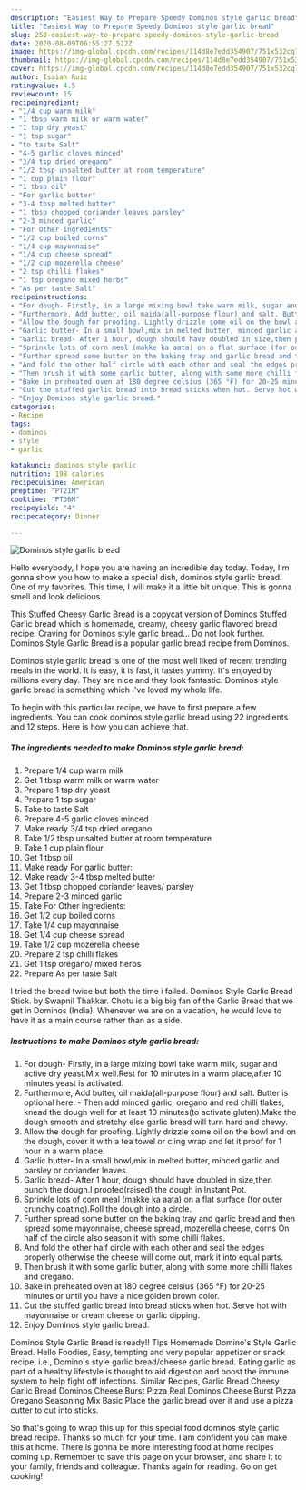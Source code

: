 ```yaml
---
description: "Easiest Way to Prepare Speedy Dominos style garlic bread"
title: "Easiest Way to Prepare Speedy Dominos style garlic bread"
slug: 258-easiest-way-to-prepare-speedy-dominos-style-garlic-bread
date: 2020-08-09T06:55:27.522Z
image: https://img-global.cpcdn.com/recipes/114d8e7edd354907/751x532cq70/dominos-style-garlic-bread-recipe-main-photo.jpg
thumbnail: https://img-global.cpcdn.com/recipes/114d8e7edd354907/751x532cq70/dominos-style-garlic-bread-recipe-main-photo.jpg
cover: https://img-global.cpcdn.com/recipes/114d8e7edd354907/751x532cq70/dominos-style-garlic-bread-recipe-main-photo.jpg
author: Isaiah Ruiz
ratingvalue: 4.5
reviewcount: 15
recipeingredient:
- "1/4 cup warm milk"
- "1 tbsp warm milk or warm water"
- "1 tsp dry yeast"
- "1 tsp sugar"
- "to taste Salt"
- "4-5 garlic cloves minced"
- "3/4 tsp dried oregano"
- "1/2 tbsp unsalted butter at room temperature"
- "1 cup plain flour"
- "1 tbsp oil"
- "For garlic butter"
- "3-4 tbsp melted butter"
- "1 tbsp chopped coriander leaves parsley"
- "2-3 minced garlic"
- "For Other ingredients"
- "1/2 cup boiled corns"
- "1/4 cup mayonnaise"
- "1/4 cup cheese spread"
- "1/2 cup mozerella cheese"
- "2 tsp chilli flakes"
- "1 tsp oregano mixed herbs"
- "As per taste Salt"
recipeinstructions:
- "For dough- Firstly, in a large mixing bowl take warm milk, sugar and active dry yeast.Mix well.Rest for 10 minutes in a warm place,after 10 minutes yeast is activated."
- "Furthermore, Add butter, oil maida(all-purpose flour) and salt. Butter is optional here. Then add minced garlic, oregano and red chilli flakes, knead the dough well for at least 10 minutes(to activate gluten).Make the dough smooth and stretchy else garlic bread will turn hard and chewy."
- "Allow the dough for proofing. Lightly drizzle some oil on the bowl and on the dough, cover it with a tea towel or cling wrap and let it proof for 1 hour in a warm place."
- "Garlic butter- In a small bowl,mix in melted butter, minced garlic and parsley or coriander leaves."
- "Garlic bread- After 1 hour, dough should have doubled in size,then punch the dough.I proofed(raised) the dough in Instant Pot."
- "Sprinkle lots of corn meal (makke ka aata) on a flat surface (for outer crunchy coating).Roll the dough into a circle."
- "Further spread some butter on the baking tray and garlic bread and then spread some mayonnaise, cheese spread, mozerella cheese, corns On half of the circle also season it with some chilli flakes."
- "And fold the other half circle with each other and seal the edges properly otherwise the cheese will come out, mark it into equal parts."
- "Then brush it with some garlic butter, along with some more chilli flakes and oregano."
- "Bake in preheated oven at 180 degree celsius (365 °F) for 20-25 minutes or until you have a nice golden brown color."
- "Cut the stuffed garlic bread into bread sticks when hot. Serve hot with mayonnaise or cream cheese or garlic dipping."
- "Enjoy Dominos style garlic bread."
categories:
- Recipe
tags:
- dominos
- style
- garlic

katakunci: dominos style garlic 
nutrition: 198 calories
recipecuisine: American
preptime: "PT21M"
cooktime: "PT36M"
recipeyield: "4"
recipecategory: Dinner

---
```



![Dominos style garlic bread](https://img-global.cpcdn.com/recipes/114d8e7edd354907/751x532cq70/dominos-style-garlic-bread-recipe-main-photo.jpg)

Hello everybody, I hope you are having an incredible day today. Today, I'm gonna show you how to make a special dish, dominos style garlic bread. One of my favorites. This time, I will make it a little bit unique. This is gonna smell and look delicious.

This Stuffed Cheesy Garlic Bread is a copycat version of Dominos Stuffed Garlic bread which is homemade, creamy, cheesy garlic flavored bread recipe. Craving for Dominos style garlic bread… Do not look further. Dominos Style Garlic Bread is a popular garlic bread recipe from Dominos.

Dominos style garlic bread is one of the most well liked of recent trending meals in the world. It is easy, it is fast, it tastes yummy. It's enjoyed by millions every day. They are nice and they look fantastic. Dominos style garlic bread is something which I've loved my whole life.


To begin with this particular recipe, we have to first prepare a few ingredients. You can cook dominos style garlic bread using 22 ingredients and 12 steps. Here is how you can achieve that.

<!--inarticleads1-->

##### The ingredients needed to make Dominos style garlic bread:

1. Prepare 1/4 cup warm milk
1. Get 1 tbsp warm milk or warm water
1. Prepare 1 tsp dry yeast
1. Prepare 1 tsp sugar
1. Take to taste Salt
1. Prepare 4-5 garlic cloves minced
1. Make ready 3/4 tsp dried oregano
1. Take 1/2 tbsp unsalted butter at room temperature
1. Take 1 cup plain flour
1. Get 1 tbsp oil
1. Make ready For garlic butter:
1. Make ready 3-4 tbsp melted butter
1. Get 1 tbsp chopped coriander leaves/ parsley
1. Prepare 2-3 minced garlic
1. Take For Other ingredients:
1. Get 1/2 cup boiled corns
1. Take 1/4 cup mayonnaise
1. Get 1/4 cup cheese spread
1. Take 1/2 cup mozerella cheese
1. Prepare 2 tsp chilli flakes
1. Get 1 tsp oregano/ mixed herbs
1. Prepare As per taste Salt


I tried the bread twice but both the time i failed. Dominos Style Garlic Bread Stick. by Swapnil Thakkar. Chotu is a big big fan of the Garlic Bread that we get in Dominos (India). Whenever we are on a vacation, he would love to have it as a main course rather than as a side. 

<!--inarticleads2-->

##### Instructions to make Dominos style garlic bread:

1. For dough- Firstly, in a large mixing bowl take warm milk, sugar and active dry yeast.Mix well.Rest for 10 minutes in a warm place,after 10 minutes yeast is activated.
1. Furthermore, Add butter, oil maida(all-purpose flour) and salt. Butter is optional here. - Then add minced garlic, oregano and red chilli flakes, knead the dough well for at least 10 minutes(to activate gluten).Make the dough smooth and stretchy else garlic bread will turn hard and chewy.
1. Allow the dough for proofing. Lightly drizzle some oil on the bowl and on the dough, cover it with a tea towel or cling wrap and let it proof for 1 hour in a warm place.
1. Garlic butter- In a small bowl,mix in melted butter, minced garlic and parsley or coriander leaves.
1. Garlic bread- After 1 hour, dough should have doubled in size,then punch the dough.I proofed(raised) the dough in Instant Pot.
1. Sprinkle lots of corn meal (makke ka aata) on a flat surface (for outer crunchy coating).Roll the dough into a circle.
1. Further spread some butter on the baking tray and garlic bread and then spread some mayonnaise, cheese spread, mozerella cheese, corns On half of the circle also season it with some chilli flakes.
1. And fold the other half circle with each other and seal the edges properly otherwise the cheese will come out, mark it into equal parts.
1. Then brush it with some garlic butter, along with some more chilli flakes and oregano.
1. Bake in preheated oven at 180 degree celsius (365 °F) for 20-25 minutes or until you have a nice golden brown color.
1. Cut the stuffed garlic bread into bread sticks when hot. Serve hot with mayonnaise or cream cheese or garlic dipping.
1. Enjoy Dominos style garlic bread.


Dominos Style Garlic Bread is ready!! Tips Homemade Domino&#39;s Style Garlic Bread. Hello Foodies, Easy, tempting and very popular appetizer or snack recipe, i.e., Domino&#39;s style garlic bread/cheese garlic bread. Eating garlic as part of a healthy lifestyle is thought to aid digestion and boost the immune system to help fight off infections. Similar Recipes, Garlic Bread Cheesy Garlic Bread Dominos Cheese Burst Pizza Real Dominos Cheese Burst Pizza Oregano Seasoning Mix Basic Place the garlic bread over it and use a pizza cutter to cut into sticks. 

So that's going to wrap this up for this special food dominos style garlic bread recipe. Thanks so much for your time. I am confident you can make this at home. There is gonna be more interesting food at home recipes coming up. Remember to save this page on your browser, and share it to your family, friends and colleague. Thanks again for reading. Go on get cooking!
